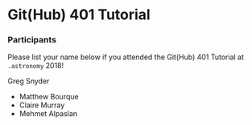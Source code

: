 # Git(Hub) 401 Tutorial

### Participants

Please list your name below if you attended the Git(Hub) 401 Tutorial at `.astronomy` 2018!

Greg Snyder
- Matthew Bourque
- Claire Murray
- Mehmet Alpaslan